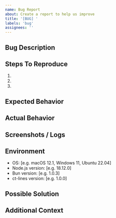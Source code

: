 ```yaml
---
name: Bug Report
about: Create a report to help us improve
title: '[BUG] '
labels: 'bug'
assignees: ''
---
```


## Bug Description
<!-- A clear and concise description of what the bug is -->

## Steps To Reproduce
<!-- Steps to reproduce the behavior -->
1. 
2. 
3. 

## Expected Behavior
<!-- A clear and concise description of what you expected to happen -->

## Actual Behavior
<!-- What actually happened instead -->

## Screenshots / Logs
<!-- If applicable, add screenshots or logs to help explain your problem -->

## Environment
<!-- Please complete the following information -->
- OS: [e.g. macOS 12.1, Windows 11, Ubuntu 22.04]
- Node.js version: [e.g. 18.12.0]
- Bun version: [e.g. 1.0.3]
- ct-lines version: [e.g. 1.0.0]

## Possible Solution
<!-- If you have suggestions on a fix or reason for the bug -->

## Additional Context
<!-- Add any other context about the problem here --> 
